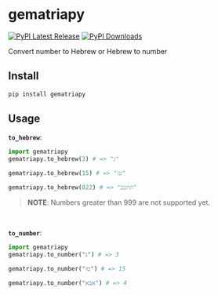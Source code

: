 # gematriapy
[![PyPI Latest Release](https://img.shields.io/pypi/v/gematriapy.svg?color=b2c5f1)](https://pypi.org/project/gematriapy/)
[![PyPI Downloads](https://img.shields.io/pypi/dm/gematriapy.svg?label=PyPI%20downloads)](https://pypi.org/project/gematriapy/)

Convert number to Hebrew or Hebrew to number

## Install
```bash
pip install gematriapy
```

## Usage
**`to_hebrew`**:
```python
import gematriapy
gematriapy.to_hebrew(3) # => "ג"
```

```python
gematriapy.to_hebrew(15) # => "טו"
```

```python
gematriapy.to_hebrew(822) # => "תתכב"
```

> **NOTE**: Numbers greater than 999 are not supported yet.

<br/>

**`to_number`**:
```python
import gematriapy
gematriapy.to_number("ג") # => 3
```

```python
gematriapy.to_number("טו") # => 15
```

```python
gematriapy.to_number("אבא") # => 4
```
